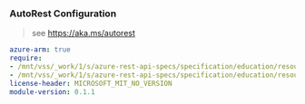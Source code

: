### AutoRest Configuration

> see https://aka.ms/autorest

``` yaml
azure-arm: true
require:
- /mnt/vss/_work/1/s/azure-rest-api-specs/specification/education/resource-manager/readme.md
- /mnt/vss/_work/1/s/azure-rest-api-specs/specification/education/resource-manager/readme.go.md
license-header: MICROSOFT_MIT_NO_VERSION
module-version: 0.1.1

```
